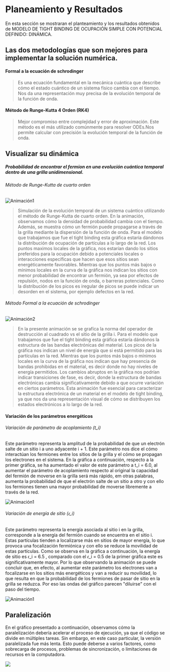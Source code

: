 # Planeamiento  y Resultados 

En esta sección se mostraran el planteamiento y los resultados obtenidos de MODELO DE TIGHT BINDING DE OCUPACIÓN SIMPLE CON POTENCIAL DEFINIDO: DINÁMICA.    


## Las dos metodologías que son mejores para implementar la solución numérica.

####  Formal a la ecuación de schrodinger


>  Es una ecuación fundamental en la mecánica cuántica que describe cómo el estado cuántico de un sistema físico cambia con el tiempo. Nos da una representación muy precisa de la evolución temporal de la función de onda.

#### Método de Runge-Kutta 4 Orden (RK4)
>  Mejor compromiso entre complejidad y error de aproximación. Este método es el más utilizado comúnmente para resolver ODEs.Nos permite calcular con precisión la evolución temporal de la función de onda.

## Visualizar su dinámica
##### Probabilidad de encontrar el fermion en una evolución cuántica temporal dentro de una grilla unidimensional.


###### Método de Runge-Kutta de cuarto orden

![Animación1](1.gif)

> Simulación de la evolución temporal de un sistema cuántico utilizando el método de Runge-Kutta de cuarto orden. En la animación, observamos cómo la densidad de probabilidad cambia con el tiempo. Además, se muestra cómo un fermión puede propagarse a través de la grilla mediante la dispersión de la función de onda. Para el modelo que trabajamos que fue el tight binding esta gráfica estaría dándonos la distribución de ocupación de partículas a lo largo de la red.
Los puntos maximos locales de la gráfica, nos estarían dando los sitios preferidos para la ocupación debido a potenciales locales o interacciones específicas que hacen que esos sitios sean energéticamente favorables.
Mientras que los puntos más bajos o mínimos locales en la curva de la gráfica nos indican los sitios con menor probabilidad de encontrar un fermión, ya sea por efectos de repulsión, nodos en la función de onda, o barreras potenciales.
Como la distribución de los picos es iregular  de picos se  puede indicar un desorden en el sistema, por ejemplo defectos en la red.



###### Método Formal a la ecuación de schrodinger

![Animación2](gif2.gif)

> En la presente animación se se grafíca la norma del operador de destrucción al cuadrado vs el sitio de la grilla i. Para el modelo que trabajamos que fue el tight binding esta gráfica estaría dándonos la estructura de las bandas electrónicas del material. Los picos de la gráfica nos indican un nivel de energía que si está permitido para las partículas en la red. Mientras que los puntos más bajos o mínimos locales en la curva de la gráfica nos indican que hay presencia de bandas prohibidas en el material, es decir donde no hay niveles de energía permitidos. Los cambios abruptos en la gráfica nos podrían indicar transiciones de fase, es decir, donde la estructura de bandas electrónicas cambia significativamente debido a que ocurre variación en ciertos parámetros. Esta animación fue esencial para caracterizar la estructura electrónica de un material en el modelo de tight binding, ya que nos da una representación visual de cómo se distribuyen los estados electrónicos a lo largo de la red.

#### Variación de los parámetros energéticos

###### Variación de parámetro de acoplamiento (t_i)

Este parámetro representa la amplitud de la probabilidad de que un electrón salte de un sitio i a uno adyacente i + 1. 
Este parámetro nos dice el cómo interactúan los fermiones entre los sitios de la grilla y el cómo se propagan los electrones en el sistema.
En la gráfica a continuación, respecto a la primer gráfica, se ha aumentado el valor de este parámetro a t_i = 6.0, al aumentar el parámetro de acoplamiento respecto al original la capacidad del fermión de moverse en la grilla será más rápido, em otras palabras, aumenta la probabilidad de que el electrón salte de un sitio a otro y con ello los fermiones tienen una mayor probabilidad de moverse libremente a través de la red.

![Animación1](m.gif)

###### Variación de energía de sitio (𝜖_i)

Este parámetro representa la energía asociada al sitio i en la grilla, corresponde a la energía del fermión cuando se encuentra en el sitio i. Estas partículas tienden a localizarse más en sitios de mayor energía, lo que provoca una focalización fermiónica y con ello se reduce la movilidad de estas partículas. Como se observa en la gráfica a continuación, la energía de sitio es 𝜖_i = 6.5 , comparado con el 𝜖_i = 0.5 de la primer gráfica este es significativamente mayor. 
Por lo que observando la animación se puede concluir que, en efecto, al aumentar este parámetro los electrones van a focalizarse en los sitios más energéticos y van a reducir su movilidad, lo que resulta en que la probabilidad de los fermiones de pasar de sitio en la grilla se reduzca. Por eso las ondas del gráfico parecen "diluirse" con el paso del tiempo.

![Animación1](v.gif) 

## Paralelización 
En el gráfico presentado a continuación, observamos cómo la paralelización debería acelerar el proceso de ejecución, ya que el código se divide en múltiples tareas. Sin embargo, en este caso particular, la versión paralelizada fue más lenta. Esto puede deberse a varios factores, como sobrecarga de procesos, problemas de sincronización, o limitaciones de recursos en la computadora.    
<div>
<img src="paralelizacion.jpeg"/>
</div>
